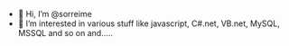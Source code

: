 - 👋 Hi, I’m @sorreime
- 👀 I’m interested in various stuff like javascript, C#.net, VB.net, MySQL, MSSQL and so on and.....

<!---
sorreime/sorreime is a ✨ special ✨ repository because its `README.md` (this file) appears on your GitHub profile.
You can click the Preview link to take a look at your changes.
--->

